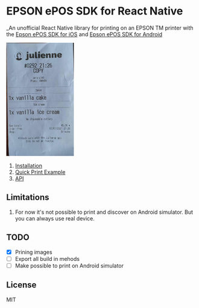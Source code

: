 # EPSON ePOS SDK for React Native

_An unofficial React Native library for printing on an EPSON TM printer with the [Epson ePOS SDK for iOS](https://download.epson-biz.com/modules/pos/index.php?page=single_soft&cid=6677&scat=58&pcat=52) and [Epson ePOS SDK for Android](https://download.epson-biz.com/modules/pos/index.php?page=single_soft&cid=6678&scat=61&pcat=3)

<img src="./assets/receipt.jpg"
     alt="Receipt`"
     height="300"
/>


1. [Installation](./docs/INSTALLATION.md)
2. [Quick Print Example](./docs/QUICK_START.md)
3. [API](./docs/API.md)


## Limitations

1. For now it's not possible to print and discover on Android simulator. But you can always use real device.

## TODO
- [x] Prining images
- [ ] Export all build in mehods
- [ ] Make possible to print on Android simulator

## License

MIT
